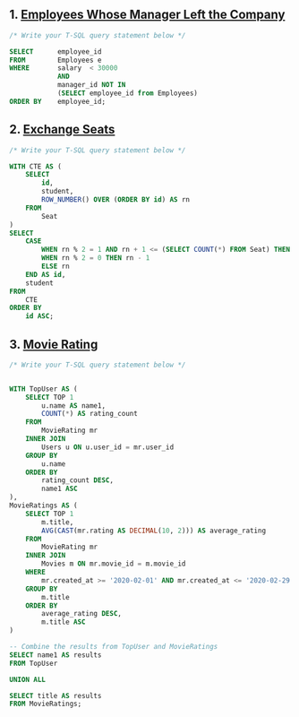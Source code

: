 
## 1. [Employees Whose Manager Left the Company](https://leetcode.com/problems/employees-whose-manager-left-the-company/)

```sql
/* Write your T-SQL query statement below */

SELECT      employee_id
FROM        Employees e
WHERE       salary  < 30000
            AND
            manager_id NOT IN
            (SELECT employee_id from Employees)
ORDER BY    employee_id;
```

## 2. [Exchange Seats](https://leetcode.com/problems/exchange-seats/)

```sql
/* Write your T-SQL query statement below */

WITH CTE AS (
    SELECT
        id,
        student,
        ROW_NUMBER() OVER (ORDER BY id) AS rn
    FROM
        Seat
)
SELECT
    CASE
        WHEN rn % 2 = 1 AND rn + 1 <= (SELECT COUNT(*) FROM Seat) THEN rn + 1
        WHEN rn % 2 = 0 THEN rn - 1
        ELSE rn
    END AS id,
    student
FROM
    CTE
ORDER BY
    id ASC;
```


## 3. [Movie Rating](https://leetcode.com/problems/movie-rating/)

```sql
/* Write your T-SQL query statement below */


WITH TopUser AS (
    SELECT TOP 1 
        u.name AS name1, 
        COUNT(*) AS rating_count
    FROM 
        MovieRating mr
    INNER JOIN 
        Users u ON u.user_id = mr.user_id
    GROUP BY 
        u.name
    ORDER BY 
        rating_count DESC, 
        name1 ASC
),
MovieRatings AS (
    SELECT TOP 1
        m.title, 
        AVG(CAST(mr.rating AS DECIMAL(10, 2))) AS average_rating
    FROM 
        MovieRating mr 
    INNER JOIN 
        Movies m ON mr.movie_id = m.movie_id
    WHERE 
        mr.created_at >= '2020-02-01' AND mr.created_at <= '2020-02-29'
    GROUP BY 
        m.title
    ORDER BY 
        average_rating DESC, 
        m.title ASC
)

-- Combine the results from TopUser and MovieRatings
SELECT name1 AS results
FROM TopUser

UNION ALL

SELECT title AS results
FROM MovieRatings;
```
